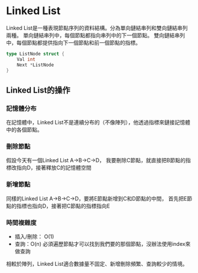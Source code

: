 # Linked List

Linked List是一種表現節點序列的資料結構。分為單向鏈結串列和雙向鏈結串列兩種。
單向鏈結串列中，每個節點都指向串列中的下一個節點。
雙向鏈結串列中，每個節點都提供指向下一個節點和前一個節點的指標。
```go
type ListNode struct {
    Val int
    Next *ListNode
}
```

## Linked List的操作
### 記憶體分布
在記憶體中，Linked List不是連續分布的（不像陣列），他透過指標來鏈接記憶體中的各個節點。

### 刪除節點
假設今天有一個Linked List A->B->C->D，
我要刪除C節點，就直接把B節點的指標改指向D，接著釋放C的記憶體空間

### 新增節點
同樣的Linked List A->B->C->D，要將E節點新增到C和D節點的中間，
首先把E節點的指標也指向D，接著把C節點的指標指向E

### 時間複雜度
- 插入/刪除： O(1)
- 查詢：O(n) 必須遍歷節點才可以找到我們要的那個節點，沒辦法使用index來做查詢

相較於陣列，Linked List適合數據量不固定、新增刪除頻繁、查詢較少的情境。

